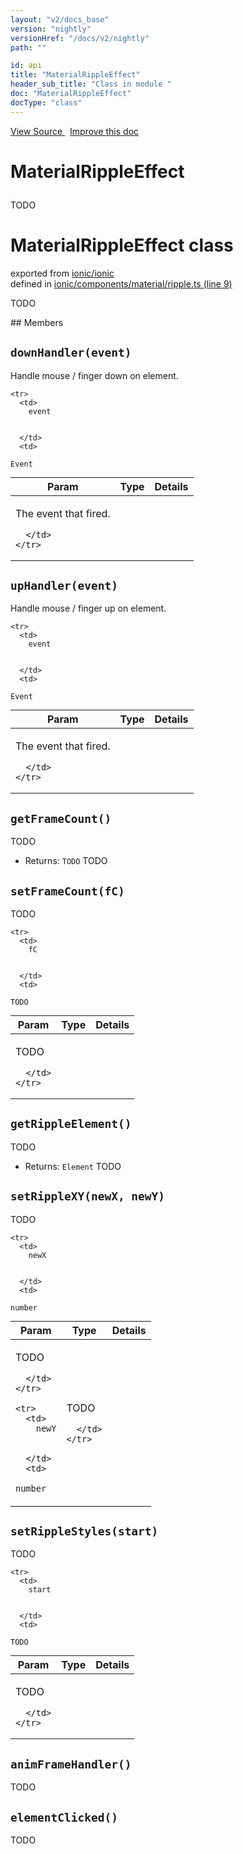 ```yaml
---
layout: "v2/docs_base"
version: "nightly"
versionHref: "/docs/v2/nightly"
path: ""

id: api
title: "MaterialRippleEffect"
header_sub_title: "Class in module "
doc: "MaterialRippleEffect"
docType: "class"
---
```



<div class="improve-docs">
  <a href='http://github.com/driftyco/ionic2/tree/master/ionic/components/material/ripple.ts#L8'>
    View Source
  </a>
  &nbsp;
  <a href='http://github.com/driftyco/ionic2/edit/master/ionic/components/material/ripple.ts#L8'>
    Improve this doc
  </a>
</div>




<h1 class="api-title">

  MaterialRippleEffect



</h1>





TODO



<h1 class="class export">MaterialRippleEffect <span class="type">class</span></h1>
<p class="module">exported from <a href='undefined'>ionic/ionic</a><br/>
defined in <a href="https://github.com/driftyco/ionic2/tree/master/ionic/components/material/ripple.ts#L9-L223">ionic/components/material/ripple.ts (line 9)</a>
</p>
<p><p>TODO</p>
</p>
## Members

<div id="downHandler"></div>
<h2>
  <code>downHandler(event)</code>

</h2>

Handle mouse / finger down on element.



<table class="table" style="margin:0;">
  <thead>
    <tr>
      <th>Param</th>
      <th>Type</th>
      <th>Details</th>
    </tr>
  </thead>
  <tbody>
    
    <tr>
      <td>
        event
        
        
      </td>
      <td>
        
  <code>Event</code>
      </td>
      <td>
        <p>The event that fired.</p>

        
      </td>
    </tr>
    
  </tbody>
</table>









<div id="upHandler"></div>
<h2>
  <code>upHandler(event)</code>

</h2>

Handle mouse / finger up on element.



<table class="table" style="margin:0;">
  <thead>
    <tr>
      <th>Param</th>
      <th>Type</th>
      <th>Details</th>
    </tr>
  </thead>
  <tbody>
    
    <tr>
      <td>
        event
        
        
      </td>
      <td>
        
  <code>Event</code>
      </td>
      <td>
        <p>The event that fired.</p>

        
      </td>
    </tr>
    
  </tbody>
</table>









<div id="getFrameCount"></div>
<h2>
  <code>getFrameCount()</code>

</h2>

TODO






* Returns: 
  <code>TODO</code> TODO




<div id="setFrameCount"></div>
<h2>
  <code>setFrameCount(fC)</code>

</h2>

TODO



<table class="table" style="margin:0;">
  <thead>
    <tr>
      <th>Param</th>
      <th>Type</th>
      <th>Details</th>
    </tr>
  </thead>
  <tbody>
    
    <tr>
      <td>
        fC
        
        
      </td>
      <td>
        
  <code>TODO</code>
      </td>
      <td>
        <p>TODO</p>

        
      </td>
    </tr>
    
  </tbody>
</table>









<div id="getRippleElement"></div>
<h2>
  <code>getRippleElement()</code>

</h2>

TODO






* Returns: 
  <code>Element</code> TODO




<div id="setRippleXY"></div>
<h2>
  <code>setRippleXY(newX, newY)</code>

</h2>

TODO



<table class="table" style="margin:0;">
  <thead>
    <tr>
      <th>Param</th>
      <th>Type</th>
      <th>Details</th>
    </tr>
  </thead>
  <tbody>
    
    <tr>
      <td>
        newX
        
        
      </td>
      <td>
        
  <code>number</code>
      </td>
      <td>
        <p>TODO</p>

        
      </td>
    </tr>
    
    <tr>
      <td>
        newY
        
        
      </td>
      <td>
        
  <code>number</code>
      </td>
      <td>
        <p>TODO</p>

        
      </td>
    </tr>
    
  </tbody>
</table>









<div id="setRippleStyles"></div>
<h2>
  <code>setRippleStyles(start)</code>

</h2>

TODO



<table class="table" style="margin:0;">
  <thead>
    <tr>
      <th>Param</th>
      <th>Type</th>
      <th>Details</th>
    </tr>
  </thead>
  <tbody>
    
    <tr>
      <td>
        start
        
        
      </td>
      <td>
        
  <code>TODO</code>
      </td>
      <td>
        <p>TODO</p>

        
      </td>
    </tr>
    
  </tbody>
</table>









<div id="animFrameHandler"></div>
<h2>
  <code>animFrameHandler()</code>

</h2>

TODO











<div id="elementClicked"></div>
<h2>
  <code>elementClicked()</code>

</h2>

TODO











